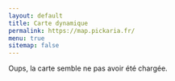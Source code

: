 ```yaml
---
layout: default
title: Carte dynamique
permalink: https://map.pickaria.fr/
menu: true
sitemap: false
---
```


<div class="text-center">Oups, la carte semble ne pas avoir été chargée.</div>